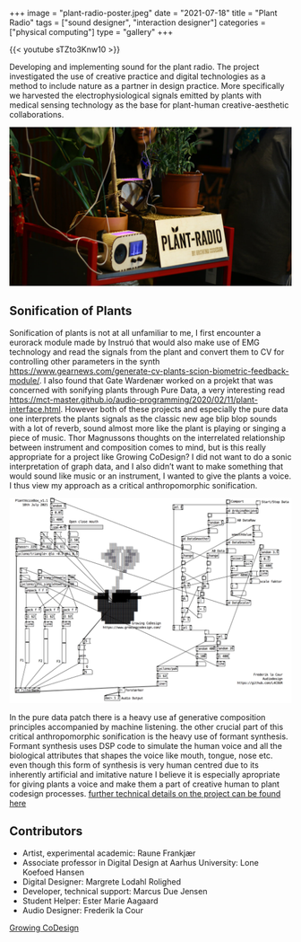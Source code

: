 +++
image = "plant-radio-poster.jpeg"
date = "2021-07-18"
title = "Plant Radio"
tags = ["sound designer", "interaction designer"]
categories = ["physical computing"]
type = "gallery"
+++

{{< youtube sTZto3Knw10 >}}

<!--more-->
Developing and implementing sound for the plant radio.
The project investigated the use of creative practice and digital technologies as a method to include nature as a partner in design practice. More specifically we harvested the electrophysiological signals emitted by plants with medical sensing technology as the base for plant-human creative-aesthetic collaborations.

![](plant-radio-sign.jpeg)

## Sonification of Plants
Sonification of plants is not at all unfamiliar to me, I first encounter a eurorack module made by Instruó that would also make use of EMG technology and read the signals from the plant and convert them to CV for controlling other parameters in the synth https://www.gearnews.com/generate-cv-plants-scion-biometric-feedback-module/. I also found that Gate Wardenær worked on a projekt that was concerned with sonifying plants through Pure Data, a very interesting read https://mct-master.github.io/audio-programming/2020/02/11/plant-interface.html. However both of these projects and especially the pure data one interprets the plants signals as the classic new age blip blop sounds with a lot of reverb, sound almost more like the plant is playing or singing a piece of music. Thor Magnussons thoughts on the interrelated relationship between instrument and composition comes to mind, but is this really appropriate for a project like Growing CoDesign? I did not want to do a sonic interpretation of graph data, and I also didn’t want to make something that would sound like music or an instrument, I wanted to give the plants a voice. I thus view my approach as a critical anthropomorphic sonification.

![](plantvoicebox_v1.1.png)

In the pure data patch there is a heavy use af generative composition principles accompanied by machine listening. the other crucial part of this critical anthropomorphic sonification is the heavy use of formant synthesis. Formant synthesis uses DSP code to simulate the human voice and all the biological attributes that shapes the voice like mouth, tongue, nose etc. even though this form of synthesis is very human centred due to its inherently artificial and imitative nature I believe it is especially apropriate for giving plants a voice and make them a part of creative human to plant codesign processes.
[further technical details on the project can be found here](https://github.com/L4COUR/PlantVoiceBox)

## Contributors
- Artist, experimental academic: Raune Frankjær
- Associate professor in Digital Design at Aarhus University: Lone Koefoed Hansen
- Digital Designer: Margrete Lodahl Rolighed
- Developer, technical support: Marcus Due Jensen
- Student Helper: Ester Marie Aagaard
- Audio Designer: Frederik la Cour

[Growing CoDesign](https://www.growingcodesign.com/)